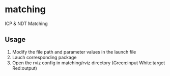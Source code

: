 # matching
ICP &amp; NDT Matching

## Usage
1. Modify the file path and parameter values in the launch file
2. Lauch corresponding package
3. Open the rviz config in matching/rviz directory (Green:input White:target Red:output)
